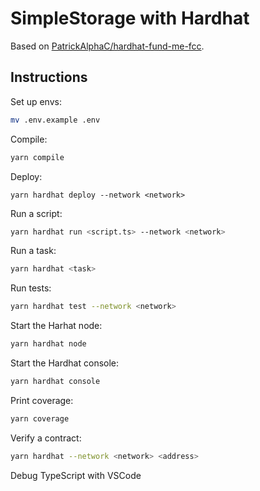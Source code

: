 # SimpleStorage with Hardhat

Based on [PatrickAlphaC/hardhat-fund-me-fcc](https://github.com/PatrickAlphaC/hardhat-fund-me-fcc).

## Instructions

Set up envs:

```sh
mv .env.example .env
```

Compile:

```sh
yarn compile
```

Deploy:

```
yarn hardhat deploy --network <network>
```

Run a script:

```sh
yarn hardhat run <script.ts> --network <network>
```

Run a task:

```sh
yarn hardhat <task>
```

Run tests:

```sh
yarn hardhat test --network <network>
```

Start the Harhat node:

```sh
yarn hardhat node
```

Start the Hardhat console:

```sh
yarn hardhat console
```

Print coverage:

```sh
yarn coverage
```

Verify a contract:

```sh
yarn hardhat --network <network> <address>
```

Debug TypeScript with VSCode
